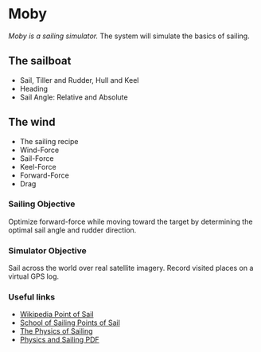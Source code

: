 # Moby
*Moby is a sailing simulator.*
The system will simulate the basics of sailing. 

## The sailboat
- Sail, Tiller and Rudder, Hull and Keel
- Heading
- Sail Angle: Relative and Absolute

## The wind
- The sailing recipe
- Wind-Force
- Sail-Force
- Keel-Force
- Forward-Force
- Drag

### Sailing Objective
Optimize forward-force while moving toward the target by determining the optimal sail angle and rudder direction.

### Simulator Objective
Sail across the world over real satellite imagery. Record visited places on a virtual GPS log.

### Useful links
- [Wikipedia Point of Sail](http://www.schoolofsailing.net/points-of-sail.html)
- [School of Sailing Points of Sail](http://www.schoolofsailing.net/points-of-sail.html)
- [The Physics of Sailing](http://newt.phys.unsw.edu.au/~jw/sailing.html)
- [Physics and Sailing PDF](https://sailsim.org/Physics_and_Sailing.pdf)
